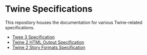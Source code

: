# Twine Specifications

This repository houses the documentation for various Twine-related specifications.

* [Twee 3 Specification](https://github.com/iftechfoundation/twine-specs/blob/master/twee-3-specification.md)
* [Twine 2 HTML Output Specification](https://github.com/iftechfoundation/twine-specs/blob/master/twine-2-htmloutput-spec.md) 
* [Twine 2 Story Formats Specification](https://github.com/iftechfoundation/twine-specs/blob/master/twine-2-storyformats-spec.md)
